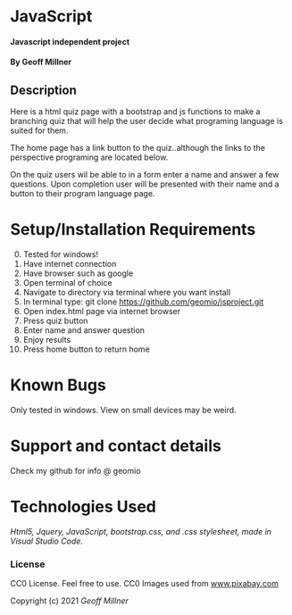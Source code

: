 # 
# JavaScript

  

#### Javascript independent project

  

#### By Geoff Millner

  

## Description

  Here is a html quiz page with a bootstrap and js functions to make a branching quiz that will help the user decide what programing language is suited for them. 
  
  The home page has a link button to the quiz..although the links to the perspective programing are located below. 
  
  On the quiz users wil be able to in a form enter a name and answer a few questions. Upon completion user will be presented with their name and a button to their program language page.

# Setup/Installation Requirements

0.  Tested for windows!
1.  Have internet connection
2.  Have browser such as google
3.  Open terminal of choice
4.  Navigate to directory via terminal where you want install
5.  In terminal type: git clone https://github.com/geomio/jsproject.git
6.  Open index.html page via internet browser
7.  Press quiz button
8.  Enter name and answer question
9.  Enjoy results
10. Press home button to return home

# Known Bugs

Only tested in windows.
View on small devices may be weird.

# Support and contact details

  

Check my github for info @ geomio

  

# Technologies Used

  

_Html5, Jquery, JavaScript, bootstrap.css, and .css stylesheet, made in Visual Studio Code._


### License

CC0 License. Feel free to use.
CC0 Images used from  www.pixabay.com
 
Copyright (c) 2021 *_Geoff Millner_*
